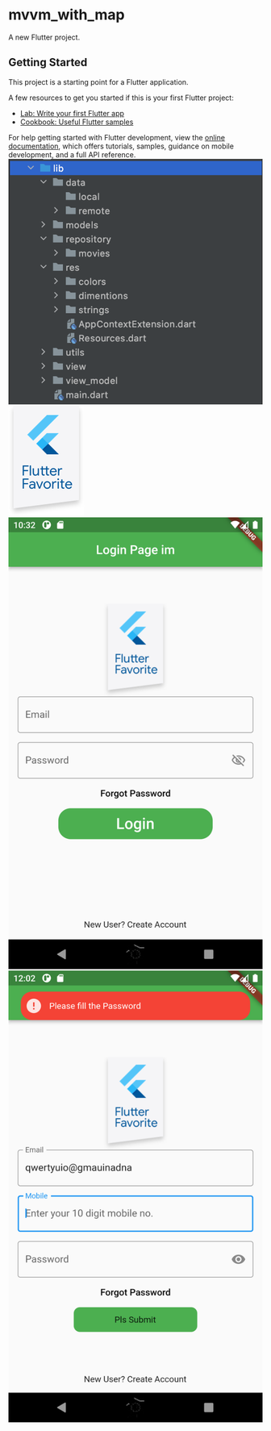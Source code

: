 # mvvm_with_map

A new Flutter project.

## Getting Started

This project is a starting point for a Flutter application.

A few resources to get you started if this is your first Flutter project:

- [Lab: Write your first Flutter app](https://docs.flutter.dev/get-started/codelab)
- [Cookbook: Useful Flutter samples](https://docs.flutter.dev/cookbook)

For help getting started with Flutter development, view the
[online documentation](https://docs.flutter.dev/), which offers tutorials,
samples, guidance on mobile development, and a full API reference.
![alt text](assets/1_ZtPnBBTYhfC31B_clGPwqg.png)
![alt text](assets/ff-banner-desktop-2x.png)
![alt text](assets/Screenshot_1657774941.png)
![alt text](assets/Screenshot_1657780442.png)

